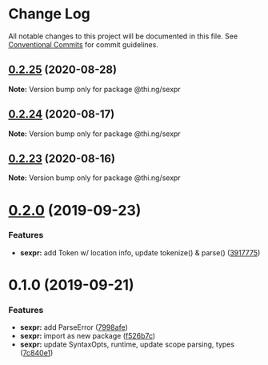 # Change Log

All notable changes to this project will be documented in this file.
See [Conventional Commits](https://conventionalcommits.org) for commit guidelines.

## [0.2.25](https://github.com/thi-ng/umbrella/compare/@thi.ng/sexpr@0.2.24...@thi.ng/sexpr@0.2.25) (2020-08-28)

**Note:** Version bump only for package @thi.ng/sexpr





## [0.2.24](https://github.com/thi-ng/umbrella/compare/@thi.ng/sexpr@0.2.23...@thi.ng/sexpr@0.2.24) (2020-08-17)

**Note:** Version bump only for package @thi.ng/sexpr





## [0.2.23](https://github.com/thi-ng/umbrella/compare/@thi.ng/sexpr@0.2.22...@thi.ng/sexpr@0.2.23) (2020-08-16)

**Note:** Version bump only for package @thi.ng/sexpr





# [0.2.0](https://github.com/thi-ng/umbrella/compare/@thi.ng/sexpr@0.1.0...@thi.ng/sexpr@0.2.0) (2019-09-23)

### Features

* **sexpr:** add Token w/ location info, update tokenize() & parse() ([3917775](https://github.com/thi-ng/umbrella/commit/3917775))

# 0.1.0 (2019-09-21)

### Features

* **sexpr:** add ParseError ([7998afe](https://github.com/thi-ng/umbrella/commit/7998afe))
* **sexpr:** import as new package ([f526b7c](https://github.com/thi-ng/umbrella/commit/f526b7c))
* **sexpr:** update SyntaxOpts, runtime, update scope parsing, types ([7c840e1](https://github.com/thi-ng/umbrella/commit/7c840e1))
